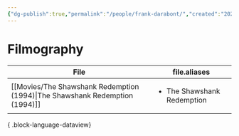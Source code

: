 ```yaml
---
{"dg-publish":true,"permalink":"/people/frank-darabont/","created":"2024-06-17","updated":"2025-03-13"}
---
```



# Filmography

| File                                                                           | file.aliases                               |
| ------------------------------------------------------------------------------ | ------------------------------------------ |
| [[Movies/The Shawshank Redemption (1994)\|The Shawshank Redemption (1994)]] | <ul><li>The Shawshank Redemption</li></ul> |

{ .block-language-dataview}
